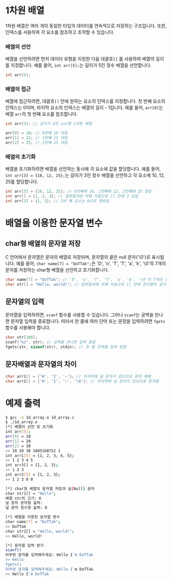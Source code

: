 # 1차원 배열

1차원 배열은 여러 개의 동일한 타입의 데이터를 연속적으로 저장하는 구조입니다. 또한, 인덱스를 사용하여 각 요소를 참조하고 조작할 수 있습니다.

### 배열의 선언

배열을 선언하려면 먼저 데이터 유형을 지정한 다음 대괄호`[]` 를 사용하여 배열의 길이를 지정합니다. 예를 들어, `int arr[5];`는 길이가 5인 정수 배열을 선언합니다.

```c
int arr[5];
```

### 배열의 접근

배열에 접근하려면, 대괄호`[]` 안에 원하는 요소의 인덱스를 지정합니다. 첫 번째 요소의 인덱스는 0이며, 마지막 요소의 인덱스는 배열의 길이 - 1입니다. 예를 들어, `arr[0]`는 배열 `arr`의 첫 번째 요소를 참조합니다.

```c
int arr[3]; // 길이가 3인 int형 1차원 배열

arr[0] = 10; // 0번째 10 대입
arr[1] = 12; // 1번째 12 대입
arr[2] = 25; // 2번째 25 대입
```

### 배열의 초기화

배열을 초기화하려면 배열을 선언하는 동시에 각 요소에 값을 할당합니다. 예를 들어, `int arr[3] = {10, 12, 25};`는 길이가 3인 정수 배열을 선언하고 각 요소에 10, 12, 25를 할당합니다.

```c
int arr[3] = {10, 12, 25}; // 0번째에 10, 1번째에 12, 2번째에 25 할당
int arr[] = {1, 2, 3}; // 컴파일러에 의해 자동으로 [] 안에 3 삽입
int arr[3] = {1, 2}; // 3번 째 요소는 0으로 채워짐

```

# 배열을 이용한 문자열 변수

## char형 배열의 문자열 저장

C 언어에서 문자열은 문자의 배열로 저장되며, 문자열의 끝은 null 문자('\0')로 표시됩니다. 예를 들어, `char name[7] = "DoTTak";`은 'D', 'o', 'T', 'T', 'a', 'k', '\0'의 7개의 문자를 저장하는 char형 배열을 선언하고 초기화합니다.

```c
char name[7] = "DoTTak"; // 'D', 'o', 'T', 'T', 'a', 'k', '\0'의 7개의 문자를 저장
char str[] = "Hello, world!"; // 컴파일러에 의해 자동으로 [] 안에 문자열의 길이 삽입

```

## 문자열의 입력

문자열을 입력하려면, `scanf` 함수를 사용할 수 있습니다. 그러나 `scanf`는 공백을 만나면 문자열 입력을 종료합니다. 따라서 한 줄에 여러 단어 또는 문장을 입력하려면 `fgets` 함수를 사용해야 합니다.

```c
char str[100];
scanf("%s", str); // 공백을 만나면 입력 종료
fgets(str, sizeof(str), stdin); // 한 줄 전체를 입력 받음
```

## 문자배열과 문자열의 차이

```c
char arr1[] = {'H', 'I', '~'}; // 마지막에 널 문자가 없으므로 문자 배열
char arr2[] = {'H', 'I', '~', '\0'}; // 마지막에 널 문자가 있으므로 문자열
```

# 예제 출력

```bash
$ gcc -o 1d_array.o 1d_array.c
$ ./1d_array.o
[*] 배열의 선언 및 초기화
int arr[5];
arr[0] = 10
arr[1] = 20
arr[2] = 30
>> 10 20 30 1805168752 1 
int arr1[5] = {1, 2, 3, 4, 5};
>> 1 2 3 4 5 
int arr3[] = {1, 2, 3};
>> 1 2 3 
int arr2[5] = {1, 2, 3};
>> 1 2 3 0 0 

[*] char형 배열의 문자열 저장과 널(Null) 문자 
char str1[] = "Hello";
배열 str의 크기: 6 
널 문자 문자형 출력:  
널 문자 정수형 출력: 0 

[*] 배열을 이용한 문자열 변수
char name[7] = "DoTTak";
>> DoTTak
char str2[] = "Hello, world!";
>> Hello, world!

[*] 문자열 입력 받기
scanf()
아무런 문자를 입력해주세요: Hello I'm DoTTak
>> Hello
fgets()
아무런 문자를 입력해주세요: Hello I'm DoTTak
>> Hello I'm DoTTak
```